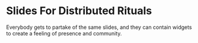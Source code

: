 # Slides For Distributed Rituals

Everybody gets to partake of the same slides, and they can contain widgets to create a feeling of presence and community.

